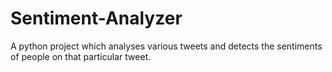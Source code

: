 # Sentiment-Analyzer
A python project which analyses various tweets and detects the sentiments of people on that particular tweet.
